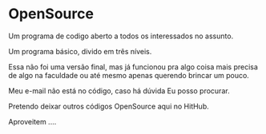 # OpenSource

Um programa de codigo aberto a todos os interessados ​​no assunto.

Um programa básico, divido em três níveis.

Essa não foi uma versão final, mas já funcionou pra algo coisa mais precisa de algo na faculdade ou até mesmo apenas querendo brincar um pouco.

Meu e-mail não está no código, caso há dúvida Eu posso procurar.

Pretendo deixar outros códigos OpenSource aqui no HitHub.

Aproveitem ....
